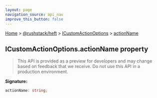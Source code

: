 ```yaml
---
layout: page
navigation_source: api_nav
improve_this_button: false
---
```



[Home](./index.md) &gt; [@rushstack/heft](./heft.md) &gt; [ICustomActionOptions](./heft.icustomactionoptions.md) &gt; [actionName](./heft.icustomactionoptions.actionname.md)

## ICustomActionOptions.actionName property

> This API is provided as a preview for developers and may change based on feedback that we receive. Do not use this API in a production environment.
>

<b>Signature:</b>

```typescript
actionName: string;
```
